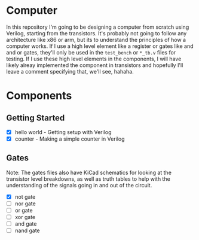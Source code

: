 # Computer

In this repository I'm going to be designing a computer from scratch using Verilog, starting from the transistors. It's probably not going to follow any architecture like x86 or arm, but its to understand the principles of how a computer works. If I use a high level element like a register or gates like and and or gates, they'll only be used in the `test_bench` or `*_tb.v` files for testing. If I use these high level elements in the components, I will have likely alreay implemented the component in transistors and hopefully I'll leave a comment specifying that, we'll see, hahaha.


# Components

## Getting Started

- [x] hello world - Getting setup with Verilog
- [x] counter - Making a simple counter in Verilog

## Gates

Note: The gates files also have KiCad schematics for looking at the transistor level breakdowns, as well as truth tables to help with the understanding of the signals going in and out of the circuit.

- [x] not gate
- [ ] nor gate
- [ ] or gate
- [ ] xor gate
- [ ] and gate
- [ ] nand gate
